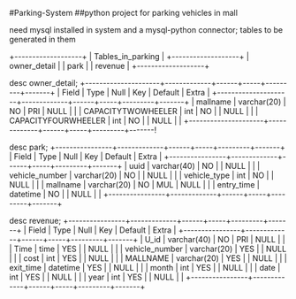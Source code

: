  #Parking-System
##python project for parking vehicles in mall


need mysql installed in system  and a mysql-python connector;
tables to be generated in them

+-------------------+
| Tables_in_parking |
+-------------------+
| owner_detail      |
| park              |
| revenue           |
+-------------------+


 desc owner_detail;
+---------------------+-------------+------+-----+---------+-------+
| Field               | Type        | Null | Key | Default | Extra |
+---------------------+-------------+------+-----+---------+-------+
| mallname            | varchar(20) | NO   | PRI | NULL    |       |
| CAPACITYTWOWHEELER  | int         | NO   |     | NULL    |       |
| CAPACITYFOURWHEELER | int         | NO   |     | NULL    |       |
+---------------------+-------------+------+-----+---------+-------!

desc park;
+----------------+-------------+------+-----+---------+-------+
| Field          | Type        | Null | Key | Default | Extra |
+----------------+-------------+------+-----+---------+-------+
| uuid           | varchar(40) | NO   |     | NULL    |       |
| vehicle_number | varchar(20) | NO   |     | NULL    |       |
| vehicle_type   | int         | NO   |     | NULL    |       |
| mallname       | varchar(20) | NO   | MUL | NULL    |       |
| entry_time     | datetime    | NO   |     | NULL    |       |
+----------------+-------------+------+-----+---------+-------+

 desc revenue;
+----------------+-------------+------+-----+---------+-------+
| Field          | Type        | Null | Key | Default | Extra |
+----------------+-------------+------+-----+---------+-------+
| U_id           | varchar(40) | NO   | PRI | NULL    |       |
| Time           | time        | YES  |     | NULL    |       |
| vehicle_number | varchar(20) | YES  |     | NULL    |       |
| cost           | int         | YES  |     | NULL    |       |
| MALLNAME       | varchar(20) | YES  |     | NULL    |       |
| exit_time      | datetime    | YES  |     | NULL    |       |
| month          | int         | YES  |     | NULL    |       |
| date           | int         | YES  |     | NULL    |       |
| year           | int         | YES  |     | NULL    |       |
+----------------+-------------+------+-----+---------+-------+
